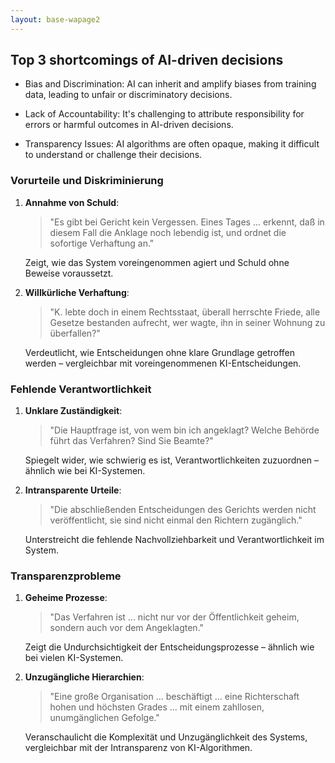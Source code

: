 ```yaml
---
layout: base-wapage2
---
```


## Top 3 shortcomings of AI-driven decisions

- Bias and Discrimination: AI can inherit and amplify biases from training data, leading to unfair or discriminatory decisions.

- Lack of Accountability: It's challenging to attribute responsibility for errors or harmful outcomes in AI-driven decisions.

- Transparency Issues: AI algorithms are often opaque, making it difficult to understand or challenge their decisions.

### **Vorurteile und Diskriminierung**
1. **Annahme von Schuld**:  
   > "Es gibt bei Gericht kein Vergessen. Eines Tages ... erkennt, daß in diesem Fall die Anklage noch lebendig ist, und ordnet die sofortige Verhaftung an."

   Zeigt, wie das System voreingenommen agiert und Schuld ohne Beweise voraussetzt.

2. **Willkürliche Verhaftung**:  
   > "K. lebte doch in einem Rechtsstaat, überall herrschte Friede, alle Gesetze bestanden aufrecht, wer wagte, ihn in seiner Wohnung zu überfallen?"  

   Verdeutlicht, wie Entscheidungen ohne klare Grundlage getroffen werden – vergleichbar mit voreingenommenen KI-Entscheidungen.


### **Fehlende Verantwortlichkeit**
1. **Unklare Zuständigkeit**:  
   > "Die Hauptfrage ist, von wem bin ich angeklagt? Welche Behörde führt das Verfahren? Sind Sie Beamte?"  

   Spiegelt wider, wie schwierig es ist, Verantwortlichkeiten zuzuordnen – ähnlich wie bei KI-Systemen.

2. **Intransparente Urteile**:  
   > "Die abschließenden Entscheidungen des Gerichts werden nicht veröffentlicht, sie sind nicht einmal den Richtern zugänglich."  

   Unterstreicht die fehlende Nachvollziehbarkeit und Verantwortlichkeit im System.


### **Transparenzprobleme**
1. **Geheime Prozesse**:  
   > "Das Verfahren ist ... nicht nur vor der Öffentlichkeit geheim, sondern auch vor dem Angeklagten."  

   Zeigt die Undurchsichtigkeit der Entscheidungsprozesse – ähnlich wie bei vielen KI-Systemen.

2. **Unzugängliche Hierarchien**:  
   > "Eine große Organisation ... beschäftigt ... eine Richterschaft hohen und höchsten Grades ... mit einem zahllosen, unumgänglichen Gefolge."  

   Veranschaulicht die Komplexität und Unzugänglichkeit des Systems, vergleichbar mit der Intransparenz von KI-Algorithmen.
